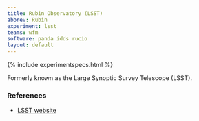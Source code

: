 ```yaml
---
title: Rubin Observatory (LSST)
abbrev: Rubin
experiment: lsst
teams: wfm
software: panda idds rucio
layout: default
---
```


{% include experimentspecs.html %}

Formerly known as the Large Synoptic Survey Telescope (LSST).

### References

- [LSST website](https://www.lsst.org)
